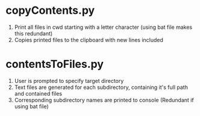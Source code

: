 # copyContents.py
1. Print all files in cwd starting with a letter character (using bat file makes this redundant)
2. Copies printed files to the clipboard with new lines included

# contentsToFiles.py
1. User is prompted to specify target directory
2. Text files are generated for each subdirectory, containing it's full path and contained files
3. Corresponding subdirectory names are printed to console (Redundant if using bat file)